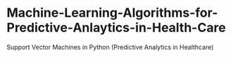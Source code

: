 # Machine-Learning-Algorithms-for-Predictive-Anlaytics-in-Health-Care
Support Vector Machines in Python (Predictive Analytics in Healthcare)
